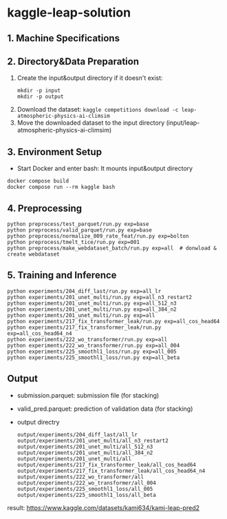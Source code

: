 # kaggle-leap-solution


## 1. Machine Specifications



## 2. Directory&Data Preparation

1. Create the input&output directory if it doesn't exist:
    ```
    mkdir -p input
    mkdir -p output
    ```
2. Download the dataset: `kaggle competitions download -c leap-atmospheric-physics-ai-climsim`
3. Move the downloaded dataset to the input directory (input/leap-atmospheric-physics-ai-climsim)


## 3. Environment Setup
- Start Docker and enter bash:
    It mounts input&output directory
```
docker compose build
docker compose run --rm kaggle bash 
```

## 4. Preprocessing 

```
python preprocess/test_parquet/run.py exp=base
python preprocess/valid_parquet/run.py exp=base
python preprocess/normalize_009_rate_feat/run.py exp=bolton
python preprocess/tmelt_tice/run.py exp=001 
python preprocess/make_webdataset_batch/run.py exp=all  # donwload & create webdataset
```

## 5. Training and Inference
```
python experiments/204_diff_last/run.py exp=all_lr
python experiments/201_unet_multi/run.py exp=all_n3_restart2
python experiments/201_unet_multi/run.py exp=all_512_n3
python experiments/201_unet_multi/run.py exp=all_384_n2
python experiments/201_unet_multi/run.py exp=all
python experiments/217_fix_transformer_leak/run.py exp=all_cos_head64
python experiments/217_fix_transformer_leak/run.py exp=all_cos_head64_n4
python experiments/222_wo_transformer/run.py exp=all
python experiments/222_wo_transformer/run.py exp=all_004
python experiments/225_smoothl1_loss/run.py exp=all_005
python experiments/225_smoothl1_loss/run.py exp=all_beta
```


## Output
- submission.parquet: submission file (for stacking)
- valid_pred.parquet: prediction of validation data (for stacking)

- output directry
    ```
    output/experiments/204_diff_last/all_lr
    output/experiments/201_unet_multi/all_n3_restart2
    output/experiments/201_unet_multi/all_512_n3
    output/experiments/201_unet_multi/all_384_n2
    output/experiments/201_unet_multi/all
    output/experiments/217_fix_transformer_leak/all_cos_head64
    output/experiments/217_fix_transformer_leak/all_cos_head64_n4
    output/experiments/222_wo_transformer/all
    output/experiments/222_wo_transformer/all_004
    output/experiments/225_smoothl1_loss/all_005
    output/experiments/225_smoothl1_loss/all_beta
    ```                        

result: https://www.kaggle.com/datasets/kami634/kami-leap-pred2
